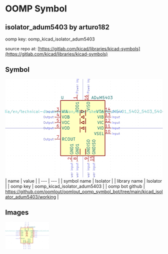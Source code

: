 # OOMP Symbol  
## isolator_adum5403  by arturo182  
  
oomp key: oomp_kicad_isolator_adum5403  
  
source repo at: [https://gitlab.com/kicad/libraries/kicad-symbols](https://gitlab.com/kicad/libraries/kicad-symbols)  
## Symbol  
  
[![working.png](working_600.png)](working.png)  
| name | value | 
| --- | --- | 
| symbol name | Isolator | 
| library name | Isolator | 
| oomp key | oomp_kicad_isolator_adum5403 | 
| oomp bot github | https://github.com/oomlout/oomlout_oomp_symbol_bot/tree/main/kicad_isolator_adum5403/working | 
## Images  
  
[![working.png](working_140.png)](working.png)  
